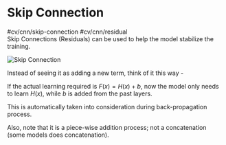 # Skip Connection
#cv/cnn/skip-connection #cv/cnn/residual  
Skip Connections (Residuals) can be used to help the model stabilize the training.

![Skip Connection](https://www.researchgate.net/profile/Peng-Yi-13/publication/329750500/figure/fig1/AS:706193672650755@1545381100642/Different-skip-connection-schemes-a-No-skip-connection-b-Distinct-source-skip.ppm)

Instead of seeing it as adding a new term, think of it this way - 

If the actual learning required is $F(x) = H(x) + b$, 
now the model only needs to learn $H(x)$, while $b$ is added from the past layers.

This is automatically taken into consideration during back-propagation process.

Also, note that it is a piece-wise addition process; not a concatenation (some models does concatenation).

